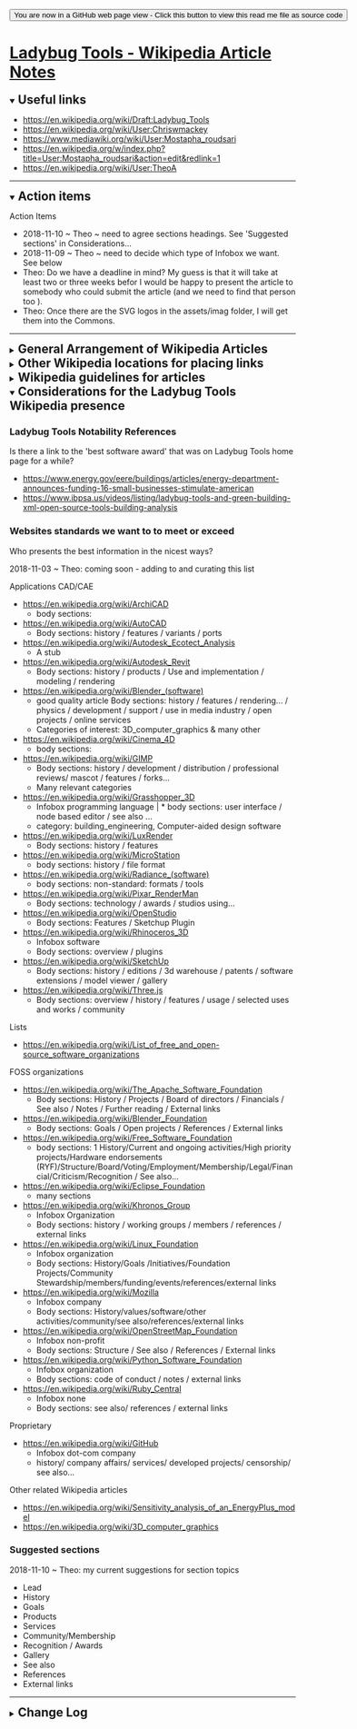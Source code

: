 

<span style=display:none; >[You are now in a GitHub source code view - click this link to view Read Me file as a web page]( https://www.ladybug.tools/ladybug-tools.github.io/assets/drafts/ "View file as a web page." ) </span>

<div><input type=button onclick=window.location.href="https://github.com/ladybug-tools/ladybug-tools.github.io/blob/master/assets/drafts/wikipedia-article-notes.md";
value='You are now in a GitHub web page view - Click this button to view this read me file as source code' ></div>


# [Ladybug Tools - Wikipedia Article Notes]( index.html )

<details open ><summary><h2 style=display:inline; > Useful links </h2></summary>

* https://en.wikipedia.org/wiki/Draft:Ladybug_Tools
* https://en.wikipedia.org/wiki/User:Chriswmackey
* https://www.mediawiki.org/wiki/User:Mostapha_roudsari
* https://en.wikipedia.org/w/index.php?title=User:Mostapha_roudsari&action=edit&redlink=1
* https://en.wikipedia.org/wiki/User:TheoA

***

</details>

<details open><summary><h2 style=display:inline; > Action items </h2></summary>

Action Items
* 2018-11-10 ~ Theo ~ need to agree sections headings. See 'Suggested sections' in Considerations...
* 2018-11-09 ~ Theo ~ need to decide which type of Infobox we want. See below
* Theo: Do we have a deadline in mind? My guess is that it will take at least two or three weeks befor I would be happy to present the article to somebody who could submit the article (and we need to find that person too ).
* Theo: Once there are the SVG logos in the assets/imag folder, I will get them into the Commons.

***

</details>

<details><summary><h2 style=display:inline; > General Arrangement of Wikipedia Articles</h2></summary>

See https://en.wikipedia.org/wiki/Wikipedia:Manual_of_Style/Layout

* This section describes the general layout of a wikipedia article
* There are very standard names for the part and a standard order
* The following headings follow the Wikipedia guidelines
* We would do well to follow these guidelines



### Before the lead section

### Infoboxes

* See https://en.wikipedia.org/wiki/Wikipedia:Manual_of_Style/Infoboxes
* An infobox is a must have. Infoboxes are tricky to prepare
* An infobox is a panel, usually in the top right of an article, next to the lead section (in the desktop version of Wikipedia), or at the end of the lead section of an article (in the mobile version), that summarizes key features of the page's subject. Infoboxes may also include an image, a map, or both.
* Wikipedia's infoboxes almost always use the template software feature. The templates have parameters; to work properly, the parameter values have to be specified when the template is inserted in the page. This allows each infobox to show information relevant to the article subject, while requiring only a minimal amount of coding within each article.

Types of infoboxes
* https://en.wikipedia.org/wiki/Wikipedia:List_of_infoboxes
* https://en.wikipedia.org/wiki/Category:Organization_infobox_templates

Possible choices
* https://en.wikipedia.org/wiki/Template:Infobox_software
* https://en.wikipedia.org/wiki/Template:Infobox_website *
* https://en.wikipedia.org/wiki/Template:Infobox_organization *
* https://en.wikipedia.org/wiki/Template:Infobox_company *
* https://en.wikipedia.org/wiki/Template:Infobox_online_service

***

* suggested types as of 2018-11-09

~~Looks like infobox software template is the way to go~~

## Body

* Articles longer than a stub are generally divided into sections, and sections over a certain length are generally divided into paragraphs; these divisions enhance the readability of the article. The names and orders of section headings are often determined by the relevant WikiProject, although articles should still follow good organizational and writing principles regarding sections and paragraphs.

### Lead Section

* See https://en.wikipedia.org/wiki/Wikipedia:Manual_of_Style/Lead_section
* The lead section (also known as the lead or introduction) of a Wikipedia article is the section before the table of contents and the first heading. The lead serves as an introduction to the article and a summary of its most important contents. It is not a news-style lead or "lede" paragraph.
* The average Wikipedia visit is a few minutes.[1] The lead is the first thing most people will read on arriving at an article. It gives the basics in a nutshell and cultivates interest in reading on – though not by teasing the reader or hinting at what follows. It should be written in a clear, accessible style with a neutral point of view.


### Table of contents (TOC)

* See https://en.wikipedia.org/wiki/Help:Section#Table_of_contents_(TOC)
* For each page with at least four headings, a table of contents (TOC) is automatically generated...

### Content

* Articles longer than a stub are generally divided into sections, and sections over a certain length are generally divided into paragraphs; these divisions enhance the readability of the article. The names and orders of section headings are often determined by the relevant WikiProject, although articles should still follow good organizational and writing principles regarding sections and paragraphs.

* https://en.wikipedia.org/wiki/Category:WikiProject_style_advice
* https://en.wikipedia.org/wiki/Wikipedia:WikiProject_Computer_science/Manual_of_style


2018-11-03 ~ Theo: My next task is to look at software articles that I respect and begin to list the sections that are used frequently



#### History

* History is just about always the first section in Content



## Standard Appendices
* https://en.wikipedia.org/wiki/Wikipedia:Manual_of_Style/Layout


### Works or Publications

Contents: A bulleted list, usually ordered chronologically, of the works created by the subject of the article.


### "See also"

Contents: A bulleted list of internal links to related Wikipedia articles.

### Notes


### External Links

Contents: A bulleted list of recommended relevant websites, each accompanied by a short description. These hyperlinks should not appear in the article's body text, nor should links used as references normally be duplicated in this section. "External links" should be plural, even if it lists only a single item.[8] This section may be replaced by a "Further reading" section.

### Further reading

Contents: An optional bulleted list, usually alphabetized, of a reasonable number of publications that would help interested readers learn more about the article subject.


* https://www.food4rhino.com/app/ladybug-tools
* https://www.grasshopper3d.com/group/ladybug
* https://twitter.com/ladybug_tools?lang=en
* https://www.facebook.com/LadybugTools/
* https://www.linkedin.com/company/ladybug-analysis-tools/


### Categories

Categories are the boxes near the bottom with many links in a small font

* https://en.wikipedia.org/wiki/Category:3D_graphics_software
* https://en.wikipedia.org/wiki/Category:3D_computer_graphics
* https://en.wikipedia.org/wiki/Category:Building_information_modeling
* https://en.wikipedia.org/wiki/Category:Computer-aided_design_software
* https://en.wikipedia.org/wiki/Category:Computer-aided_engineering
* https://en.wikipedia.org/wiki/Category:Free_computer-aided_design_software
* https://en.wikipedia.org/wiki/Category:Graphics_libraries
* https://en.wikipedia.org/wiki/Category:Lists_of_software


#### Templates

templates for categories

* https://en.wikipedia.org/wiki/Category:Application_software_templates
* https://en.wikipedia.org/wiki/Template:CAE_software

##### Stub Template

A weird kind of category

* https://en.wikipedia.org/wiki/Category:Computer-aided_design_stubs
* https://en.wikipedia.org/wiki/Category:Computer_engineering_stubs
* https://en.wikipedia.org/wiki/Category:Computer_graphics_stubs
* https://en.wikipedia.org/wiki/Category:Science_software_stubs - ecotect
* https://en.wikipedia.org/wiki/Category:Simulation_software_stubs
* https://en.wikipedia.org/wiki/Category:Software_stubs


***
</details>

<details><summary><h2 style=display:inline; > Other Wikipedia locations for placing links</h2></summary>

Places where you put links to your your article

### Lists

* https://en.wikipedia.org/wiki/List_of_3D_computer_graphics_software
* https://en.wikipedia.org/wiki/List_of_3D_modeling_software
* https://en.wikipedia.org/wiki/List_of_3D_rendering_software
* https://en.wikipedia.org/wiki/List_of_CAx_companies
* https://en.wikipedia.org/wiki/List_of_computer_simulation_software
* https://en.wikipedia.org/wiki/List_of_file_formats#Computer-aided_design_.28CAD.29
* https://en.wikipedia.org/wiki/List_of_free_and_open-source_software_organizations


### Comparisons

* https://en.wikipedia.org/wiki/Comparison_of_computer-aided_design_editors
* https://en.wikipedia.org/wiki/Comparison_of_3D_computer_graphics_software
* https://en.wikipedia.org/wiki/Comparison_of_CAD,_CAM_and_CAE_file_viewers
* https://en.wikipedia.org/wiki/Comparison_of_computer-aided_design_editors


***

</details>

<details><summary><h2 style=display:inline; > Wikipedia guidelines for articles</h2></summary>

### Five Pillars

https://en.wikipedia.org/wiki/Wikipedia:Five_pillars

* Wikipedia is an encyclopedia
* Wikipedia is written from a neutral point of view
* Wikipedia is free content that anyone can use, edit, and distribute
* Wikipedia's editors should treat each other with respect and civility
* Wikipedia has no firm rules

### Rules

* https://en.wikipedia.org/wiki/Wikipedia:Simplified_ruleset


### Notability

https://en.wikipedia.org/wiki/Wikipedia:Notability
* On Wikipedia, notability is a test used by editors to decide whether a given topic warrants its own article.
*  Wikipedia's concept of notability applies this basic standard to avoid indiscriminate inclusion of topics. Article and list topics must be notable, or "worthy of notice". Determining notability does not necessarily depend on things such as fame, importance, or popularity—although those may enhance the acceptability of a subject that meets the guidelines explained below.

* https://en.wikipedia.org/wiki/Category:Wikipedia_notability_guidelines



### Style

* https://en.wikipedia.org/wiki/Wikipedia:Manual_of_Style
* https://en.wikipedia.org/wiki/Wikipedia:Manual_of_Style/Layout
* https://en.wikipedia.org/wiki/Wikipedia:WikiProject_Computer_science/Manual_of_style
* https://en.wikipedia.org/wiki/Wikipedia:Manual_of_Style/Computing


***

</details>

<details open ><summary><h2 style=display:inline; > Considerations for the Ladybug Tools Wikipedia presence </h2></summary>


### Ladybug Tools Notability References

Is there a link to the 'best software award' that was on Ladybug Tools home page for a while?

* https://www.energy.gov/eere/buildings/articles/energy-department-announces-funding-16-small-businesses-stimulate-american
* https://www.ibpsa.us/videos/listing/ladybug-tools-and-green-building-xml-open-source-tools-building-analysis



### Websites standards we want to to meet or exceed

Who presents the best information in the nicest ways?

2018-11-03 ~ Theo: coming soon - adding to and curating this list

Applications CAD/CAE
* https://en.wikipedia.org/wiki/ArchiCAD
	* body sections:
* https://en.wikipedia.org/wiki/AutoCAD
	* Body sections: history / features / variants / ports
* https://en.wikipedia.org/wiki/Autodesk_Ecotect_Analysis
	* A stub
* https://en.wikipedia.org/wiki/Autodesk_Revit
	* Body sections: history / products / Use and implementation / modeling / rendering
* <https://en.wikipedia.org/wiki/Blender_(software)>
	* good quality article
	Body sections: history / features / rendering... / physics / development / support / use in media industry / open projects / online services
	* Categories of interest: 3D_computer_graphics & many other
* https://en.wikipedia.org/wiki/Cinema_4D
	* body sections:
* https://en.wikipedia.org/wiki/GIMP
	* Body sections: history / development / distribution / professional reviews/ mascot / features / forks...
	* Many relevant categories
* https://en.wikipedia.org/wiki/Grasshopper_3D
	* Infobox programming language
|	* body sections: user interface / node based editor / see also ...
	* category: building_engineering, Computer-aided design software
* https://en.wikipedia.org/wiki/LuxRender
	* Body sections: history / features
* https://en.wikipedia.org/wiki/MicroStation
	* body sections: history / file format
* <https://en.wikipedia.org/wiki/Radiance_(software)>
	* body sections: non-standard: formats / tools
* https://en.wikipedia.org/wiki/Pixar_RenderMan
	* Body sections: technology / awards / studios using...
* https://en.wikipedia.org/wiki/OpenStudio
	* Body sections: Features / Sketchup Plugin
* https://en.wikipedia.org/wiki/Rhinoceros_3D
	* Infobox software
	* Body sections: overview / plugins
* https://en.wikipedia.org/wiki/SketchUp
	* Body sections: history / editions / 3d warehouse / patents / software extensions / model viewer / gallery
* https://en.wikipedia.org/wiki/Three.js
	* Body sections: overview / history / features / usage / selected uses and works / community


Lists
* https://en.wikipedia.org/wiki/List_of_free_and_open-source_software_organizations

FOSS organizations
* https://en.wikipedia.org/wiki/The_Apache_Software_Foundation
	* Body sections: History / Projects / Board of directors / Financials / See also / Notes / Further reading / External links
* https://en.wikipedia.org/wiki/Blender_Foundation
	* Body sections: Goals / Open projects / References / External links
* https://en.wikipedia.org/wiki/Free_Software_Foundation
	* body sections: 1	History/Current and ongoing activities/High priority projects/Hardware endorsements (RYF)/Structure/Board/Voting/Employment/Membership/Legal/Financial/Criticism/Recognition / See also...
* https://en.wikipedia.org/wiki/Eclipse_Foundation
	* many sections
* https://en.wikipedia.org/wiki/Khronos_Group
	* Infobox Organization
	* Body sections: history / working groups / members / references / external links
* https://en.wikipedia.org/wiki/Linux_Foundation
	* Infobox organization
	* Body sections: History/Goals /Initiatives/Foundation Projects/Community Stewardship/members/funding/events/references/external links
* https://en.wikipedia.org/wiki/Mozilla
	* Infobox company
	* Body sections: History/values/software/other activities/community/see also/references/external links
* https://en.wikipedia.org/wiki/OpenStreetMap_Foundation
	* Infobox non-profit
	* Body sections: Structure / See also / References / External links
* https://en.wikipedia.org/wiki/Python_Software_Foundation
	* Infobox organization
	* Body sections: code of conduct / notes / external links
* https://en.wikipedia.org/wiki/Ruby_Central
	* Infobox none
	* Body sections: see also/ references / external links

Proprietary
* https://en.wikipedia.org/wiki/GitHub
	* Infobox dot-com company
	* history/ company affairs/ services/ developed projects/ censorship/ see also...


Other related Wikipedia articles
* https://en.wikipedia.org/wiki/Sensitivity_analysis_of_an_EnergyPlus_model
* https://en.wikipedia.org/wiki/3D_computer_graphics





### Suggested sections

2018-11-10 ~ Theo: my current suggestions for section topics
* Lead
* History
* Goals
* Products
* Services
* Community/Membership
* Recognition / Awards
* Gallery
* See also
* References
* External links


***

</details>

<details><summary><h2 style=display:inline; > Change Log </h2></summary>

Ladybug Tools - Wikipedia Article Notes

### 2018-11-10 ~ Theo

* Add to Infoboxes section
* Add to body section
* Websites standards...
	* Add organizations and their body section titles
	* Add 'suggested sections' section

### 2018-11-04 ~ Theo

* Add details tags to the major sections of the document

When I started thinking about this project what I has in mind was an article about a library or framework.
Well, that does not really seem to be a thing in Wikipedia.
Writing about Ladybug Tools as a single app seems not to work as well.
So my current thinking is to write about LT as a FOSS organization.



### 2018-11-03 ~ Theo

* Reorganize the sections
* Add more links

https://en.wikipedia.org/w/index.php?title=Draft:Ladybug_Tools
* Add data to Infobox
* Add logo image to infobox

### 2018-10-26 ~ Theo

Ladybug Tools - Wikipedia Article Notes
* Add more text and links

</details>